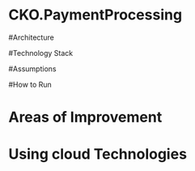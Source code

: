 # CKO.PaymentProcessing

#Architecture

#Technology Stack

#Assumptions

#How to Run

# Areas of Improvement
# Using cloud Technologies 
